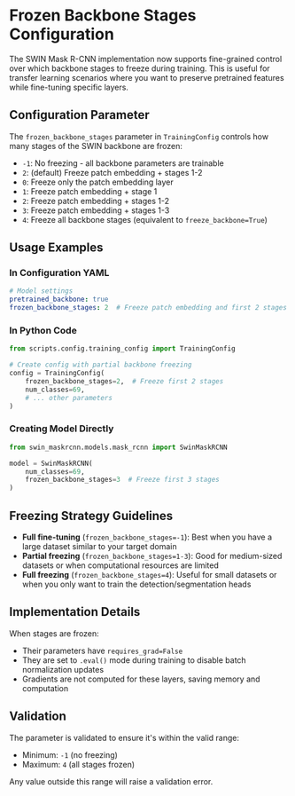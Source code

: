 # Frozen Backbone Stages Configuration

The SWIN Mask R-CNN implementation now supports fine-grained control over which backbone stages to freeze during training. This is useful for transfer learning scenarios where you want to preserve pretrained features while fine-tuning specific layers.

## Configuration Parameter

The `frozen_backbone_stages` parameter in `TrainingConfig` controls how many stages of the SWIN backbone are frozen:

- `-1`: No freezing - all backbone parameters are trainable
- `2`: (default) Freeze patch embedding + stages 1-2
- `0`: Freeze only the patch embedding layer
- `1`: Freeze patch embedding + stage 1
- `2`: Freeze patch embedding + stages 1-2
- `3`: Freeze patch embedding + stages 1-3
- `4`: Freeze all backbone stages (equivalent to `freeze_backbone=True`)

## Usage Examples

### In Configuration YAML

```yaml
# Model settings
pretrained_backbone: true
frozen_backbone_stages: 2  # Freeze patch embedding and first 2 stages
```

### In Python Code

```python
from scripts.config.training_config import TrainingConfig

# Create config with partial backbone freezing
config = TrainingConfig(
    frozen_backbone_stages=2,  # Freeze first 2 stages
    num_classes=69,
    # ... other parameters
)
```

### Creating Model Directly

```python
from swin_maskrcnn.models.mask_rcnn import SwinMaskRCNN

model = SwinMaskRCNN(
    num_classes=69,
    frozen_backbone_stages=3  # Freeze first 3 stages
)
```

## Freezing Strategy Guidelines

- **Full fine-tuning** (`frozen_backbone_stages=-1`): Best when you have a large dataset similar to your target domain
- **Partial freezing** (`frozen_backbone_stages=1-3`): Good for medium-sized datasets or when computational resources are limited
- **Full freezing** (`frozen_backbone_stages=4`): Useful for small datasets or when you only want to train the detection/segmentation heads

## Implementation Details

When stages are frozen:
- Their parameters have `requires_grad=False`
- They are set to `.eval()` mode during training to disable batch normalization updates
- Gradients are not computed for these layers, saving memory and computation

## Validation

The parameter is validated to ensure it's within the valid range:
- Minimum: `-1` (no freezing)
- Maximum: `4` (all stages frozen)

Any value outside this range will raise a validation error.
